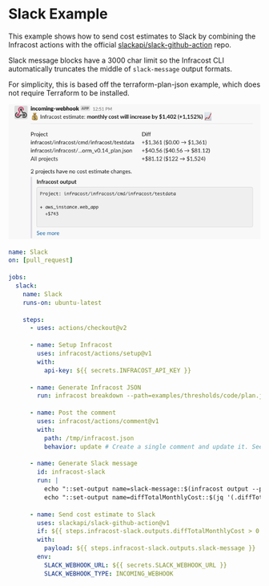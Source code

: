 # Slack Example

This example shows how to send cost estimates to Slack by combining the Infracost actions with the official [slackapi/slack-github-action](https://github.com/slackapi/slack-github-action) repo. 

Slack message blocks have a 3000 char limit so the Infracost CLI automatically truncates the middle of `slack-message` output formats.

For simplicity, this is based off the terraform-plan-json example, which does not require Terraform to be installed.

<img src=".github/assets/slack-message.png" alt="Example screenshot" />

[//]: <> (BEGIN EXAMPLE)
```yml
name: Slack
on: [pull_request]

jobs:
  slack:
    name: Slack
    runs-on: ubuntu-latest

    steps:
      - uses: actions/checkout@v2
      
      - name: Setup Infracost
        uses: infracost/actions/setup@v1
        with:
          api-key: ${{ secrets.INFRACOST_API_KEY }}

      - name: Generate Infracost JSON
        run: infracost breakdown --path=examples/thresholds/code/plan.json --format json --out-file /tmp/infracost.json

      - name: Post the comment
        uses: infracost/actions/comment@v1
        with:
          path: /tmp/infracost.json
          behavior: update # Create a single comment and update it. See https://github.com/infracost/actions/tree/master/comment for other options

      - name: Generate Slack message
        id: infracost-slack
        run: |
          echo "::set-output name=slack-message::$(infracost output --path /tmp/infracost.json --format slack-message --show-skipped)"
          echo "::set-output name=diffTotalMonthlyCost::$(jq '(.diffTotalMonthlyCost // 0) | tonumber' /tmp/infracost.json)"

      - name: Send cost estimate to Slack
        uses: slackapi/slack-github-action@v1
        if: ${{ steps.infracost-slack.outputs.diffTotalMonthlyCost > 0 }} # Only post to Slack if there is a cost diff
        with:
          payload: ${{ steps.infracost-slack.outputs.slack-message }}
        env:
          SLACK_WEBHOOK_URL: ${{ secrets.SLACK_WEBHOOK_URL }}
          SLACK_WEBHOOK_TYPE: INCOMING_WEBHOOK          
```
[//]: <> (END EXAMPLE)

